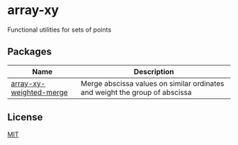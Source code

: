# array-xy

Functional utilities for sets of points

## Packages
| Name | Description |
| ---- | ---- |
| [array-xy-weighted-merge](./packages/array-xy-weighted-merge) | Merge abscissa values on similar ordinates and weight the group of abscissa |
 
## License
 
  [MIT](./LICENSE)